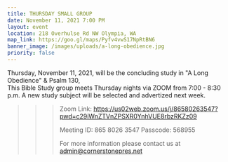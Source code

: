```yaml
---
title: THURSDAY SMALL GROUP
date: November 11, 2021 7:00 PM
layout: event
location: 218 Overhulse Rd NW Olympia, WA
map_link: https://goo.gl/maps/Pyfv4vwS17NpRtBN6
banner_image: /images/uploads/a-long-obedience.jpg
priority: false
---
```

Thursday, November 11, 2021, will be the concluding study in "A Long Obedience" & Psalm 130,\
This Bible Study group meets Thursday nights via ZOOM from 7:00 - 8:30 p.m.  A new study  subject will be selected and advertized next week.

> > > Zoom Link: <https://us02web.zoom.us/j/86580263547?pwd=c29iWnZTVnZPSXR0YnhVUE8rbzRKZz09>
> > >
> > > Meeting ID: 865 8026 3547 
> > > Passcode: 568955
> > >
> > > For more information please contact us at admin@cornerstonepres.net